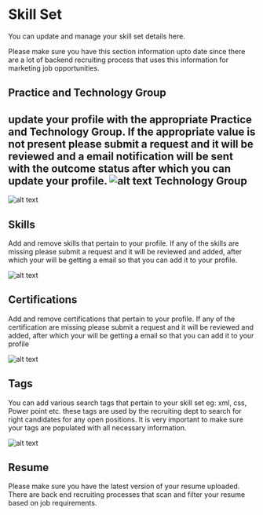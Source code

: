 Skill Set
=======
You can update and manage your skill set details here.   

Please make sure you have this section information upto date since there are a lot of backend recruiting process that uses this information for marketing job opportunities.


Practice and Technology Group
----
update your profile with the appropriate Practice and Technology Group. If  the appropriate  value is not present please submit a request and it will be reviewed and a email notification will be sent with the outcome status after which you can update your profile.
![alt text](../../images/recruiting/new-practice-process-request-profile.png "Practice")
Technology Group
----
![alt text](../../images/recruiting/new-technology-process-request-profile.png "Technology Group")

Skills
-----
Add and remove skills that pertain to your profile. If any of the skills are missing please submit a request and it will be reviewed and added, after which your will be getting a email so that you can add it to your profile.

![alt text](../../images/recruiting/new-skill-request-profile.png "Skill Request")

Certifications
-----
Add and remove certifications that pertain to your profile. If any of the certification are missing please submit a request and it will be reviewed and added, after which your will be getting a email so that you can add it to your profile

![alt text](../../images/recruiting/certification-request-profile.png "Certification Request")

Tags
----
You can add various search tags that pertain to your skill set eg: xml, css, Power point etc. these tags are used by the recruiting dept to search for right candidates for any open positions.
It is very important to make sure your tags are populated with all necessary information.

![alt text](../../images/skill-set-tag-user-profile.png "Tags")


Resume
----
Please make sure you have the latest version of your resume uploaded.
There are back end recruiting processes that scan and filter your resume based on job requirements.